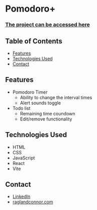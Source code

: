 # Pomodoro+

### [The project can be accessed here](https://pomodoro-plus-qc99zqf4l-connor-raglands-projects.vercel.app/)

## Table of Contents

-   [Features](#features)
-   [Technologies Used](#technologies-used)
-   [Contact](#contact)
<!-- -   [Installation](#installation) -->

## Features

-   Pomodoro Timer
    -   Ability to change the interval times
    -   Alert sounds toggle
-   Todo list
    -   Remaining time coundown
    -   Edit/remove functionality

## Technologies Used

-   HTML
-   CSS
-   JavaScript
-   React
-   Vite

<!-- ## Installation

1. Clone the repo

```
git clone [link]
```

2. Install NPM packages

```
npm install
```

3. Start the development server

```
npm run dev
``` -->

## Contact

-   [LinkedIn](https://www.linkedin.com/in/raglandconnor/)
-   [raglandconnor.com](https://raglandconnor.com/)
